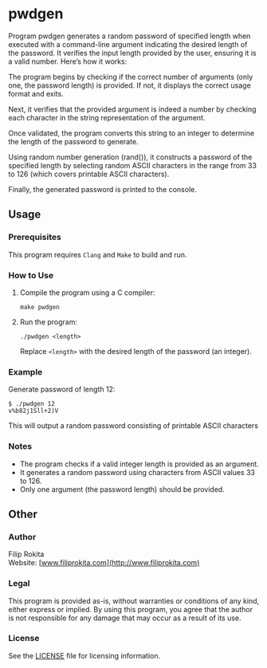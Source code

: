 # pwdgen

Program pwdgen generates a random password of specified length when executed with a command-line argument indicating the desired length of the password. It verifies the input length provided by the user, ensuring it is a valid number. Here’s how it works:

The program begins by checking if the correct number of arguments (only one, the password length) is provided. If not, it displays the correct usage format and exits.

Next, it verifies that the provided argument is indeed a number by checking each character in the string representation of the argument.

Once validated, the program converts this string to an integer to determine the length of the password to generate.

Using random number generation (rand()), it constructs a password of the specified length by selecting random ASCII characters in the range from 33 to 126 (which covers printable ASCII characters).

Finally, the generated password is printed to the console.

## Usage

### Prerequisites

This program requires `Clang` and `Make` to build and run.

### How to Use

1. Compile the program using a C compiler:
    ```
    make pwdgen
    ```

2. Run the program:
    ```
    ./pwdgen <length>
    ```
    Replace `<length>` with the desired length of the password (an integer).

### Example
Generate password of length 12:
```
$ ./pwdgen 12
v%b82j1Sll+2)V
```
This will output a random password consisting of printable ASCII characters

### Notes
- The program checks if a valid integer length is provided as an argument.
- It generates a random password using characters from ASCII values 33 to 126.
- Only one argument (the password length) should be provided.

## Other

### Author

Filip Rokita  
Website: [www.filiprokita.com](http://www.filiprokita.com)

### Legal
This program is provided as-is, without warranties or conditions of any kind, either express or implied. By using this program, you agree that the author is not responsible for any damage that may occur as a result of its use.

### License
See the [LICENSE](./LICENSE) file for licensing information.
